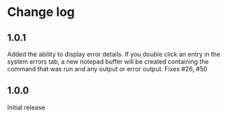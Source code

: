 ﻿# Change log

## 1.0.1

Added the ability to display error details. If you double click an entry in the system errors tab, a new notepad buffer will be created containing the command that was run and any output or error output. Fixes #26, #50

## 1.0.0

Initial release
